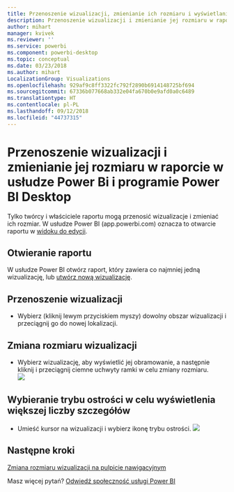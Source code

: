 ```yaml
---
title: Przenoszenie wizualizacji, zmienianie ich rozmiaru i wyświetlanie w nowych oknach
description: Przenoszenie wizualizacji i zmienianie jej rozmiaru w raporcie w usłudze Power Bi i programie Desktop
author: mihart
manager: kvivek
ms.reviewer: ''
ms.service: powerbi
ms.component: powerbi-desktop
ms.topic: conceptual
ms.date: 03/23/2018
ms.author: mihart
LocalizationGroup: Visualizations
ms.openlocfilehash: 929af9c8ff3322fc792f2890b6914148725bf694
ms.sourcegitcommit: 67336b077668ab332e04fa670b0e9afd0a0c6489
ms.translationtype: HT
ms.contentlocale: pl-PL
ms.lasthandoff: 09/12/2018
ms.locfileid: "44737315"
---
```

# <a name="move-and-resize-a-visualization-in-a-report-in-power-bi-service-and-power-bi-desktop"></a>Przenoszenie wizualizacji i zmienianie jej rozmiaru w raporcie w usłudze Power Bi i programie Power BI Desktop
Tylko twórcy i właściciele raportu mogą przenosić wizualizacje i zmieniać ich rozmiar. W usłudze Power BI (app.powerbi.com) oznacza to otwarcie raportu w [widoku do edycji](../service-reading-view-and-editing-view.md).

## <a name="open-the-report"></a>Otwieranie raportu
W usłudze Power BI otwórz raport, który zawiera co najmniej jedną wizualizację, lub [utwórz nową wizualizację](power-bi-report-add-visualizations-i.md). 

## <a name="move-the-visualization"></a>Przenoszenie wizualizacji
* Wybierz (kliknij lewym przyciskiem myszy) dowolny obszar wizualizacji i przeciągnij go do nowej lokalizacji.

## <a name="resize-the-visualization"></a>Zmiana rozmiaru wizualizacji
* Wybierz wizualizację, aby wyświetlić jej obramowanie, a następnie kliknij i przeciągnij ciemne uchwyty ramki w celu zmiany rozmiaru.  
  ![](media/power-bi-visualization-move-and-resize/untitled.gif)

## <a name="select-focus-mode-to-see-more-detail"></a>Wybieranie trybu ostrości w celu wyświetlenia większej liczby szczegółów
* Umieść kursor na wizualizacji i wybierz ikonę trybu ostrości.
  ![](media/power-bi-visualization-move-and-resize/pbi_popouticon.jpg)

## <a name="next-steps"></a>Następne kroki
[Zmiana rozmiaru wizualizacji na pulpicie nawigacyjnym](../service-dashboard-edit-tile.md)  

Masz więcej pytań? [Odwiedź społeczność usługi Power BI](http://community.powerbi.com/)